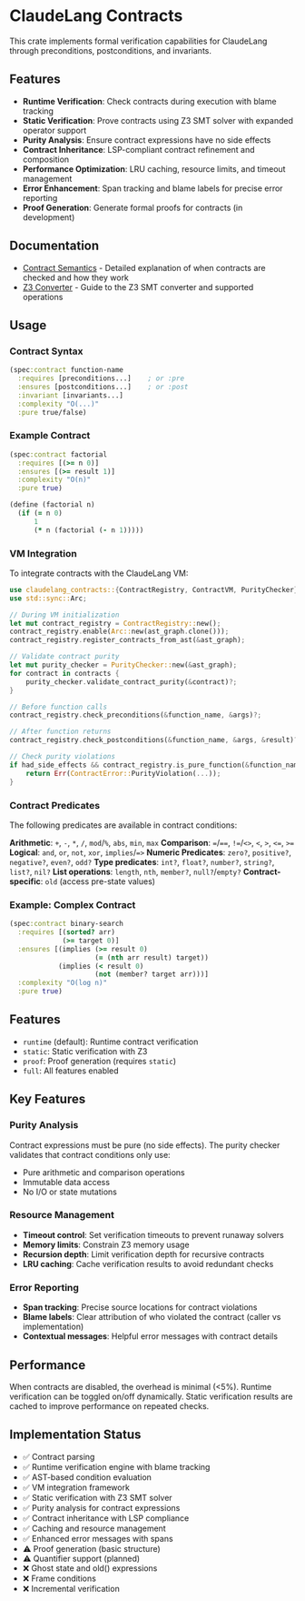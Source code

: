 # ClaudeLang Contracts

This crate implements formal verification capabilities for ClaudeLang through preconditions, postconditions, and invariants.

## Features

- **Runtime Verification**: Check contracts during execution with blame tracking
- **Static Verification**: Prove contracts using Z3 SMT solver with expanded operator support
- **Purity Analysis**: Ensure contract expressions have no side effects
- **Contract Inheritance**: LSP-compliant contract refinement and composition
- **Performance Optimization**: LRU caching, resource limits, and timeout management
- **Error Enhancement**: Span tracking and blame labels for precise error reporting
- **Proof Generation**: Generate formal proofs for contracts (in development)

## Documentation

- [Contract Semantics](docs/CONTRACT_SEMANTICS.md) - Detailed explanation of when contracts are checked and how they work
- [Z3 Converter](docs/Z3_CONVERTER.md) - Guide to the Z3 SMT converter and supported operations

## Usage

### Contract Syntax

```clojure
(spec:contract function-name
  :requires [preconditions...]    ; or :pre
  :ensures [postconditions...]    ; or :post
  :invariant [invariants...]
  :complexity "O(...)"
  :pure true/false)
```

### Example Contract

```clojure
(spec:contract factorial
  :requires [(>= n 0)]
  :ensures [(>= result 1)]
  :complexity "O(n)"
  :pure true)

(define (factorial n)
  (if (= n 0)
      1
      (* n (factorial (- n 1)))))
```

### VM Integration

To integrate contracts with the ClaudeLang VM:

```rust
use claudelang_contracts::{ContractRegistry, ContractVM, PurityChecker};
use std::sync::Arc;

// During VM initialization
let mut contract_registry = ContractRegistry::new();
contract_registry.enable(Arc::new(ast_graph.clone()));
contract_registry.register_contracts_from_ast(&ast_graph);

// Validate contract purity
let mut purity_checker = PurityChecker::new(&ast_graph);
for contract in contracts {
    purity_checker.validate_contract_purity(&contract)?;
}

// Before function calls
contract_registry.check_preconditions(&function_name, &args)?;

// After function returns
contract_registry.check_postconditions(&function_name, &args, &result)?;

// Check purity violations
if had_side_effects && contract_registry.is_pure_function(&function_name) {
    return Err(ContractError::PurityViolation(...));
}
```

### Contract Predicates

The following predicates are available in contract conditions:

**Arithmetic**: `+`, `-`, `*`, `/`, `mod`/`%`, `abs`, `min`, `max`
**Comparison**: `=`/`==`, `!=`/`<>`, `<`, `>`, `<=`, `>=`
**Logical**: `and`, `or`, `not`, `xor`, `implies`/`=>`
**Numeric Predicates**: `zero?`, `positive?`, `negative?`, `even?`, `odd?`
**Type predicates**: `int?`, `float?`, `number?`, `string?`, `list?`, `nil?`
**List operations**: `length`, `nth`, `member?`, `null?`/`empty?`
**Contract-specific**: `old` (access pre-state values)

### Example: Complex Contract

```clojure
(spec:contract binary-search
  :requires [(sorted? arr)
             (>= target 0)]
  :ensures [(implies (>= result 0)
                     (= (nth arr result) target))
            (implies (< result 0)
                     (not (member? target arr)))]
  :complexity "O(log n)"
  :pure true)
```

## Features

- `runtime` (default): Runtime contract verification
- `static`: Static verification with Z3
- `proof`: Proof generation (requires `static`)
- `full`: All features enabled

## Key Features

### Purity Analysis
Contract expressions must be pure (no side effects). The purity checker validates that contract conditions only use:
- Pure arithmetic and comparison operations
- Immutable data access
- No I/O or state mutations

### Resource Management
- **Timeout control**: Set verification timeouts to prevent runaway solvers
- **Memory limits**: Constrain Z3 memory usage
- **Recursion depth**: Limit verification depth for recursive contracts
- **LRU caching**: Cache verification results to avoid redundant checks

### Error Reporting
- **Span tracking**: Precise source locations for contract violations
- **Blame labels**: Clear attribution of who violated the contract (caller vs implementation)
- **Contextual messages**: Helpful error messages with contract details

## Performance

When contracts are disabled, the overhead is minimal (<5%). Runtime verification can be toggled on/off dynamically. Static verification results are cached to improve performance on repeated checks.

## Implementation Status

- ✅ Contract parsing
- ✅ Runtime verification engine with blame tracking
- ✅ AST-based condition evaluation
- ✅ VM integration framework
- ✅ Static verification with Z3 SMT solver
- ✅ Purity analysis for contract expressions
- ✅ Contract inheritance with LSP compliance
- ✅ Caching and resource management
- ✅ Enhanced error messages with spans
- ⚠️  Proof generation (basic structure)
- ⚠️  Quantifier support (planned)
- ❌ Ghost state and old() expressions
- ❌ Frame conditions
- ❌ Incremental verification